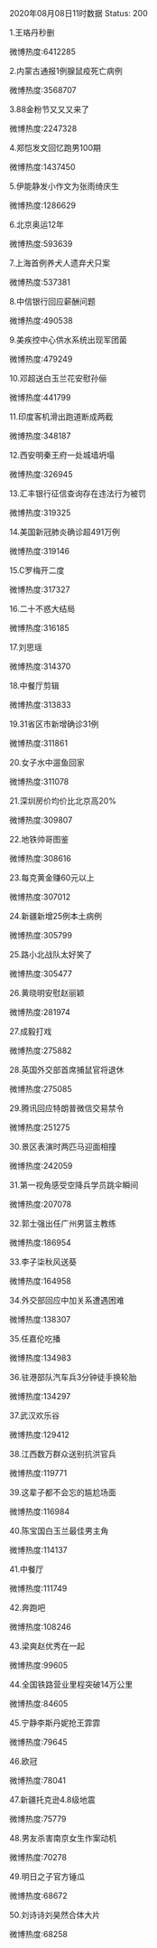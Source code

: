 2020年08月08日11时数据
Status: 200

1.王珞丹秒删

微博热度:6412285

2.内蒙古通报1例腺鼠疫死亡病例

微博热度:3568707

3.88金粉节又又又来了

微博热度:2247328

4.郑恺发文回忆跑男100期

微博热度:1437450

5.伊能静发小作文为张雨绮庆生

微博热度:1286629

6.北京奥运12年

微博热度:593639

7.上海首例养犬人遗弃犬只案

微博热度:537381

8.中信银行回应薪酬问题

微博热度:490538

9.美疾控中心供水系统出现军团菌

微博热度:479249

10.邓超送白玉兰花安慰孙俪

微博热度:441799

11.印度客机滑出跑道断成两截

微博热度:348187

12.西安明秦王府一处城墙坍塌

微博热度:326945

13.汇丰银行征信查询存在违法行为被罚

微博热度:319325

14.美国新冠肺炎确诊超491万例

微博热度:319146

15.C罗梅开二度

微博热度:317327

16.二十不惑大结局

微博热度:316185

17.刘思瑶

微博热度:314370

18.中餐厅剪辑

微博热度:313833

19.31省区市新增确诊31例

微博热度:311861

20.女子水中遛鱼回家

微博热度:311078

21.深圳房价均价比北京高20%

微博热度:309807

22.地铁帅哥图鉴

微博热度:308616

23.每克黄金赚60元以上

微博热度:307012

24.新疆新增25例本土病例

微博热度:305799

25.路小北战队太好笑了

微博热度:305477

26.黄晓明安慰赵丽颖

微博热度:281974

27.成毅打戏

微博热度:275882

28.英国外交部首席捕鼠官将退休

微博热度:275085

29.腾讯回应特朗普微信交易禁令

微博热度:251275

30.景区表演时两匹马迎面相撞

微博热度:242059

31.第一视角感受空降兵学员跳伞瞬间

微博热度:207078

32.郭士强出任广州男篮主教练

微博热度:186954

33.李子柒秋风送葵

微博热度:164958

34.外交部回应中加关系遭遇困难

微博热度:138307

35.任嘉伦吃播

微博热度:134983

36.驻港部队汽车兵3分钟徒手换轮胎

微博热度:134297

37.武汉欢乐谷

微博热度:129412

38.江西数万群众送别抗洪官兵

微博热度:119771

39.这辈子都不会忘的尴尬场面

微博热度:116984

40.陈宝国白玉兰最佳男主角

微博热度:114137

41.中餐厅

微博热度:111749

42.奔跑吧

微博热度:108246

43.梁爽赵优秀在一起

微博热度:99605

44.全国铁路营业里程突破14万公里

微博热度:84605

45.宁静李斯丹妮抢王霏霏

微博热度:79645

46.欧冠

微博热度:78041

47.新疆托克逊4.8级地震

微博热度:75779

48.男友杀害南京女生作案动机

微博热度:70278

49.明日之子官方锤瓜

微博热度:68672

50.刘诗诗刘昊然合体大片

微博热度:68258

